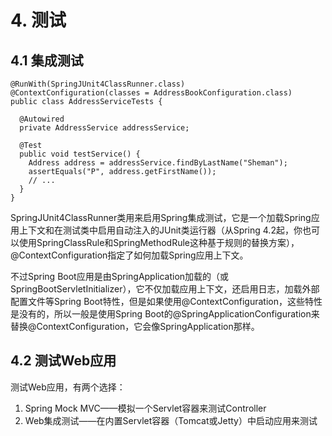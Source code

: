 # 4. 测试

## 4.1 集成测试

```
@RunWith(SpringJUnit4ClassRunner.class)
@ContextConfiguration(classes = AddressBookConfiguration.class)
public class AddressServiceTests {

  @Autowired
  private AddressService addressService;
  
  @Test
  public void testService() {
    Address address = addressService.findByLastName("Sheman");
    assertEquals("P", address.getFirstName());
    // ...
  }
}
```

SpringJUnit4ClassRunner类用来启用Spring集成测试，它是一个加载Spring应用上下文和在测试类中启用自动注入的JUnit类运行器（从Spring 4.2起，你也可以使用SpringClassRule和SpringMethodRule这种基于规则的替换方案），@ContextConfiguration指定了如何加载Spring应用上下文。

不过Spring Boot应用是由SpringApplication加载的（或SpringBootServletInitializer），它不仅加载应用上下文，还启用日志，加载外部配置文件等Spring Boot特性，但是如果使用@ContextConfiguration，这些特性是没有的，所以一般是使用Spring Boot的@SpringApplicationConfiguration来替换@ContextConfiguration，它会像SpringApplication那样。

## 4.2 测试Web应用

测试Web应用，有两个选择：

1. Spring Mock MVC——模拟一个Servlet容器来测试Controller
2. Web集成测试——在内置Servlet容器（Tomcat或Jetty）中启动应用来测试
